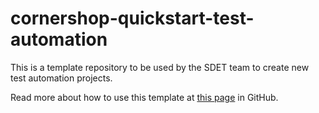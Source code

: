 # cornershop-quickstart-test-automation

This is a template repository to be used by the SDET team to create new test automation projects.

Read more about how to use this template at [this page](https://docs.github.com/en/github/creating-cloning-and-archiving-repositories/creating-a-repository-from-a-template) in GitHub.